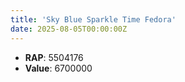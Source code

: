 ```yaml
---
title: 'Sky Blue Sparkle Time Fedora'
date: 2025-08-05T00:00:00Z
---
```

- **RAP**: 5504176
- **Value**: 6700000
